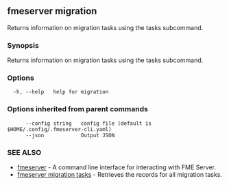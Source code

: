 ## fmeserver migration

Returns information on migration tasks using the tasks subcommand.

### Synopsis

Returns information on migration tasks using the tasks subcommand.

### Options

```
  -h, --help   help for migration
```

### Options inherited from parent commands

```
      --config string   config file (default is $HOME/.config/.fmeserver-cli.yaml)
      --json            Output JSON
```

### SEE ALSO

* [fmeserver](fmeserver.md)	 - A command line interface for interacting with FME Server.
* [fmeserver migration tasks](fmeserver_migration_tasks.md)	 - Retrieves the records for all migration tasks.

